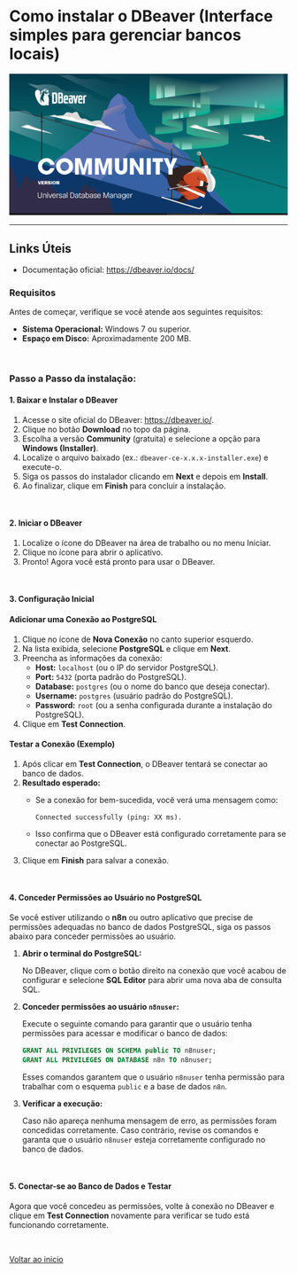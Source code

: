 # Como instalar o DBeaver (Interface simples para gerenciar bancos locais)

<img src="/docs/img/dbeaver.png" width="900" alt="Logo do N8N">

---

## **Links Úteis**

- Documentação oficial: https://dbeaver.io/docs/

### **Requisitos**

Antes de começar, verifique se você atende aos seguintes requisitos:

- **Sistema Operacional:** Windows 7 ou superior.
- **Espaço em Disco:** Aproximadamente 200 MB.

<br>

### **Passo a Passo da instalação:**

#### 1. Baixar e Instalar o DBeaver

1. Acesse o site oficial do DBeaver: https://dbeaver.io/.
2. Clique no botão **Download** no topo da página.
3. Escolha a versão **Community** (gratuita) e selecione a opção para **Windows (Installer)**.
4. Localize o arquivo baixado (ex.: `dbeaver-ce-x.x.x-installer.exe`) e execute-o.
5. Siga os passos do instalador clicando em **Next** e depois em **Install**.
6. Ao finalizar, clique em **Finish** para concluir a instalação.

<br>

#### 2. Iniciar o DBeaver

1. Localize o ícone do DBeaver na área de trabalho ou no menu Iniciar.
2. Clique no ícone para abrir o aplicativo.
3. Pronto! Agora você está pronto para usar o DBeaver.

<br>

#### 3. Configuração Inicial

#### Adicionar uma Conexão ao PostgreSQL

1. Clique no ícone de **Nova Conexão** no canto superior esquerdo.
2. Na lista exibida, selecione **PostgreSQL** e clique em **Next**.
3. Preencha as informações da conexão:
    - **Host:** `localhost` (ou o IP do servidor PostgreSQL).
    - **Port:** `5432` (porta padrão do PostgreSQL).
    - **Database:** `postgres` (ou o nome do banco que deseja conectar).
    - **Username:** `postgres` (usuário padrão do PostgreSQL).
    - **Password:** `root` (ou a senha configurada durante a instalação do PostgreSQL).
4. Clique em **Test Connection**.

#### Testar a Conexão (Exemplo)

1. Após clicar em **Test Connection**, o DBeaver tentará se conectar ao banco de dados.
2. **Resultado esperado:**
    - Se a conexão for bem-sucedida, você verá uma mensagem como:
        
        ```
        Connected successfully (ping: XX ms).
        ```
        
    - Isso confirma que o DBeaver está configurado corretamente para se conectar ao PostgreSQL.
3. Clique em **Finish** para salvar a conexão.

<br>

#### 4. Conceder Permissões ao Usuário no PostgreSQL

Se você estiver utilizando o **n8n** ou outro aplicativo que precise de permissões adequadas no banco de dados PostgreSQL, siga os passos abaixo para conceder permissões ao usuário.

1. **Abrir o terminal do PostgreSQL:**
    
    No DBeaver, clique com o botão direito na conexão que você acabou de configurar e selecione **SQL Editor** para abrir uma nova aba de consulta SQL.
    
2. **Conceder permissões ao usuário `n8nuser`:**
    
    Execute o seguinte comando para garantir que o usuário tenha permissões para acessar e modificar o banco de dados:
    
    ```sql
    GRANT ALL PRIVILEGES ON SCHEMA public TO n8nuser;
    GRANT ALL PRIVILEGES ON DATABASE n8n TO n8nuser;
    ```
    
    Esses comandos garantem que o usuário `n8nuser` tenha permissão para trabalhar com o esquema `public` e a base de dados `n8n`.
    
3. **Verificar a execução:**
    
    Caso não apareça nenhuma mensagem de erro, as permissões foram concedidas corretamente. Caso contrário, revise os comandos e garanta que o usuário `n8nuser` esteja corretamente configurado no banco de dados.
    
<br>

#### 5. Conectar-se ao Banco de Dados e Testar

Agora que você concedeu as permissões, volte à conexão no DBeaver e clique em **Test Connection** novamente para verificar se tudo está funcionando corretamente.

<br>

[Voltar ao inicio](/)